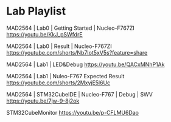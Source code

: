 # Lab Playlist

MAD2564 | Lab0 | Getting Started | Nucleo-F767ZI https://youtu.be/KkJ_pSWfdrE

MAD2564 | Lab0 | Result | Nucleo-F767ZI https://youtube.com/shorts/Nb7Iot5xV5s?feature=share

MAD2564 | Lab1 | LED&Debug https://youtu.be/QACxMNhP1Ak

MAD2564 | Lab1 | Nuleo-F767 Expected Result https://youtube.com/shorts/2MxyjE5l6Uc

MAD2564 | STM32CubeIDE | Nucleo-F767 | Debug | SWV https://youtu.be/7jw-9-8j2ok

STM32CubeMonitor https://youtu.be/p-CFLMU6Dao
